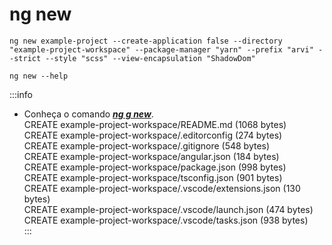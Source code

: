 # ng new

```terminal title="Creates a new Angular workspace."
ng new example-project --create-application false --directory "example-project-workspace" --package-manager "yarn" --prefix "arvi" --strict --style "scss" --view-encapsulation "ShadowDom"
```  

```terminal title="Help"
ng new --help
```  

:::info
- Conheça o comando ***[ng g new](https://angular.io/cli/new)***.  
CREATE example-project-workspace/README.md (1068 bytes)  
CREATE example-project-workspace/.editorconfig (274 bytes)  
CREATE example-project-workspace/.gitignore (548 bytes)  
CREATE example-project-workspace/angular.json (184 bytes)  
CREATE example-project-workspace/package.json (998 bytes)  
CREATE example-project-workspace/tsconfig.json (901 bytes)  
CREATE example-project-workspace/.vscode/extensions.json (130 bytes)  
CREATE example-project-workspace/.vscode/launch.json (474 bytes)  
CREATE example-project-workspace/.vscode/tasks.json (938 bytes)  
:::
